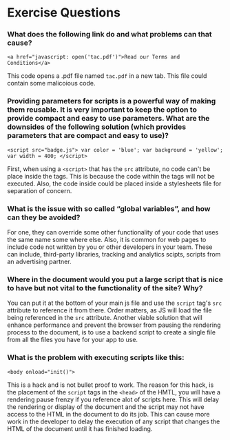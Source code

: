 # Exercise Questions

### What does the following link do and what problems can that cause?

```
<a href="javascript: open('tac.pdf')">Read our Terms and Conditions</a>
```

This code opens a .pdf file named `tac.pdf` in a new tab. This file could contain some malicoious code.

### Providing parameters for scripts is a powerful way of making them reusable. It is very important to keep the option to provide compact and easy to use parameters. What are the downsides of the following solution (which provides parameters that are compact and easy to use)?

```
<script src="badge.js"> var color = 'blue'; var background = 'yellow'; var width = 400; </script>
```

First, when using a `<script>` that has the `src` attribute, no code can't be place inside the tags. This is because the code within the tags will not be executed. Also, the code inside could be placed inside a stylesheets file for separation of concern.

### What is the issue with so called “global variables”, and how can they be avoided?

For one, they can override some other functionality of your code that uses the same name some where else. Also, it is common for web pages to include code not written by you or other developers in your team. These can include, third-party libraries, tracking and analytics scipts, scripts from an advertising partner.

### Where in the document would you put a large script that is nice to have but not vital to the functionality of the site? Why?

You can put it at the bottom of your main js file and use the `script` tag's `src` attribute to reference it from there. Order matters, as JS will load the file being referenced in the `src` attribute. Another viable solution that will enhance performance and prevent the browser from pausing the rendering process to the document, is to use a backend script to create a single file from all the files you have for your app to use.

### What is the problem with executing scripts like this:

```
<body onload="init()">
```

This is a hack and is not bullet proof to work. The reason for this hack, is the placement of the `script` tags in the `<head>` of the HMTL, you will have a rendering pause frenzy if you reference alot of scripts here. This will delay the rendering or display of the document and the script may not have access to the HTML in the document to do its job. This can cause more work in the developer to delay the execution of any script that changes the HTML of the document until it has finished loading.
